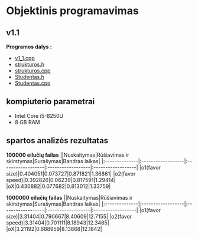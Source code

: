 # Objektinis programavimas

## v1.1

**Programos dalys :**
* [v1_1.cpp](https://github.com/siveta/Uzduotis_2/blob/v1.1/v1_1.cpp)
* [strukturos.h](https://github.com/siveta/Uzduotis_2/blob/v1.1/strukturos.h)
* [strukturos.cpp](https://github.com/siveta/Uzduotis_2/blob/v1.1/strukturos.cpp)
* [Studentas.h](https://github.com/siveta/Uzduotis_2/blob/v1.1/Studentas.h)
* [Studentas.cpp](https://github.com/siveta/Uzduotis_2/blob/v1.1/Studentas.cpp)

## kompiuterio parametrai
* Intel Core i5-8250U
* 8 GB RAM 

## spartos analizės rezultatas

**100000 eilučių failas**
||Nuskaitymas|Rūšiavimas ir skirstymas|Surašymas|Bandras laikas|
|:--------------|:------------------|:------------------|:------------------|:------------------|
|o1(favor size)|0.404051|0.073727|0.871821|1.36861|
|o2(favor speed)|0.392826|0.06239|0.817591|1.29414|
|oX|0.430882|0.077682|0.813012|1.33759|

**1000000 eilučių failas**
||Nuskaitymas|Rūšiavimas ir skirstymas|Surašymas|Bandras laikas|
|:--------------|:------------------|:------------------|:------------------|:------------------|
|o1(favor size)|3.31404|0.790667|8.40609|12.7155|
|o2(favor speed)|3.31404|0.701111|8.18943|12.3485|
|oX|3.21192|0.688959|8.13868|12.1842|
